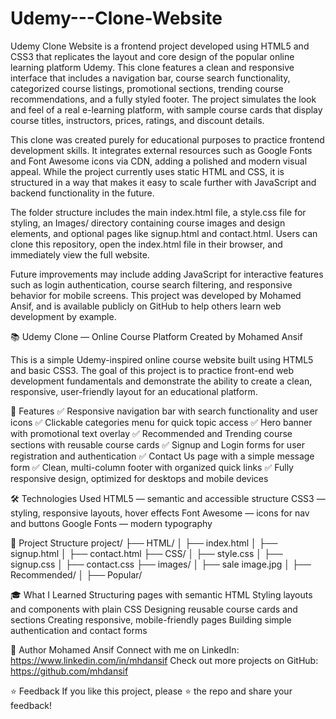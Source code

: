 # Udemy---Clone-Website

Udemy Clone Website is a frontend project developed using HTML5 and CSS3 that replicates the layout and core design of the popular online learning platform Udemy. This clone features a clean and responsive interface that includes a navigation bar, course search functionality, categorized course listings, promotional sections, trending course recommendations, and a fully styled footer. The project simulates the look and feel of a real e-learning platform, with sample course cards that display course titles, instructors, prices, ratings, and discount details.

This clone was created purely for educational purposes to practice frontend development skills. It integrates external resources such as Google Fonts and Font Awesome icons via CDN, adding a polished and modern visual appeal. While the project currently uses static HTML and CSS, it is structured in a way that makes it easy to scale further with JavaScript and backend functionality in the future.

The folder structure includes the main index.html file, a style.css file for styling, an Images/ directory containing course images and design elements, and optional pages like signup.html and contact.html. Users can clone this repository, open the index.html file in their browser, and immediately view the full website.

Future improvements may include adding JavaScript for interactive features such as login authentication, course search filtering, and responsive behavior for mobile screens. This project was developed by Mohamed Ansif, and is available publicly on GitHub to help others learn web development by example.

📚 Udemy Clone — Online Course Platform Created by Mohamed Ansif

This is a simple Udemy-inspired online course website built using HTML5 and basic CSS3. The goal of this project is to practice front-end web development fundamentals and demonstrate the ability to create a clean, responsive, user-friendly layout for an educational platform.

🚀 Features ✅ Responsive navigation bar with search functionality and user icons ✅ Clickable categories menu for quick topic access ✅ Hero banner with promotional text overlay ✅ Recommended and Trending course sections with reusable course cards ✅ Signup and Login forms for user registration and authentication ✅ Contact Us page with a simple message form ✅ Clean, multi-column footer with organized quick links ✅ Fully responsive design, optimized for desktops and mobile devices

🛠 Technologies Used HTML5 — semantic and accessible structure CSS3 — styling, responsive layouts, hover effects Font Awesome — icons for nav and buttons Google Fonts — modern typography

📂 Project Structure project/ ├── HTML/ │ ├── index.html │ ├── signup.html │ ├── contact.html ├── CSS/ │ ├── style.css │ ├── signup.css │ ├── contact.css ├── images/ │ ├── sale image.jpg │ ├── Recommended/ │ ├── Popular/

🎓 What I Learned Structuring pages with semantic HTML Styling layouts and components with plain CSS Designing reusable course cards and sections Creating responsive, mobile-friendly pages Building simple authentication and contact forms

🙌 Author Mohamed Ansif Connect with me on LinkedIn: https://www.linkedin.com/in/mhdansif Check out more projects on GitHub: https://github.com/mhdansif

⭐ Feedback If you like this project, please ⭐ the repo and share your feedback!
